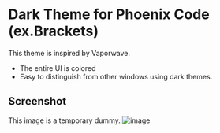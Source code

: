 # Dark Theme for Phoenix Code (ex.Brackets)

This theme is inspired by Vaporwave.

- The entire UI is colored
- Easy to distinguish from other windows using dark themes.

## Screenshot

This image is a temporary dummy.
![image](https://private-user-images.githubusercontent.com/3136564/415189508-a288d5dd-ebd4-47d5-a60b-7c35eff1f3c5.jpg)
